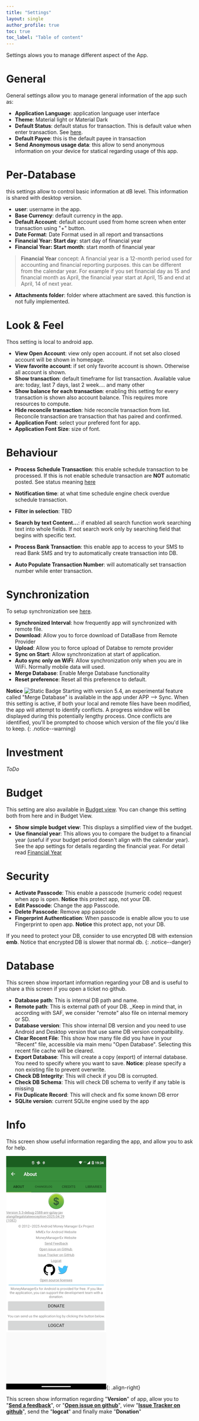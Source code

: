 ```yaml
---
title: "Settings"
layout: single
author_profile: true
toc: true
toc_label: "Table of content"
---
```


Settings alows you to manage different aspect of the App.


# General

General settings allow you to manage general information of the app such as:

- **Application Language**: application language user interface
- **Theme**: Material light or Material Dark
- **Default Status**: default status for transaction. This is default value when enter transaction. See [here](/usermanual/add_transaction/#transaction).
- **Default Payee**: this is the default payee in transaction
- **Send Anonymous usage data**: this allow to send anonymous information on your device for statical regarding usage of this app.

# Per-Database

this settings allow to control basic information at dB level. This information is shared with desktop version.

- **user**: username in the app.
- **Base Currency**: default currency in the app.
- **Default Account**: default account used from home screen when enter transaction using "+" button.
- **Date Format**: Date Format used in all report and transactions 
- **Financial Year: Start day**: start day of financial year 
- **Financial Year: Start month**: start month of financial year
> **Financial Year** concept: A financial year is a 12-month period used for accounting and financial reporting purposes. this can be different from the calendar year. For example if you set financial day as 15 and financial month as April, the financial year start at April, 15 and end at April, 14 of next year.
- **Attachments folder**: folder where attachment are saved. this function is not fully implemented.

# Look & Feel

Thos setting is local to android app.

- **View Open Account**: view only open account. if not set also closed account will be shown in homepage.
- **View favorite account**: if set only favorite account is shown. Otherwise all account is shown.
- **Show transaction**: default timeframe for list transaction. Available value are: today, 
last 7 days, last 2 week.... and many other
- **Show balance for each transaction**: enabling this setting for every transaction is shown also account balance. This requires more resources to compute.
- **Hide reconcile transaction**: hide reconcile transaction from list. Reconcile transaction are transaction that has paired and confirmed.
- **Application Font**: select your prefered font for app.
- **Application Font Size**: size of font.

# Behaviour 

- **Process Schedule Transaction**: this enable schedule transaction to be processed. If this is not enable schedule transaction are **NOT** automatic posted. See status meaning [here](/usermanual/#recurring-transactions)

- **Notification time**: at what time schedule engine check overdue schedule transaction.

- **Filter in selection**: TBD

- **Search by text Content...**: if enabled all search function work searching text into whole fields. If not search work only by searching field that begins with specific text.

- **Process Bank Transaction**: this enable app to access to your SMS to read Bank SMS and try to automatically create transaction into DB.

- **Auto Populate Transaction Number**: will automatically set transaction number while enter transaction.


# Synchronization 

To setup synchronization see [here](/quickstart/start_companion/).

- **Synchronized Interval**: how frequently app will synchronized with remote file.
- **Download**: Allow you to force download of DataBase from Remote Provider
- **Upload**: Allow you to force upload of Databse to remote provider
- **Sync on Start**: Allow synchronization at start of application.
- **Auto sync only on WiFi**: Allow synchronization only when you are in WiFi. Normally mobile data will used.
- **Merge Database**: Enable Merge Database functionality
- **Reset preference**: Reset all this preference to default.

**Notice** ![Static Badge](https://img.shields.io/badge/new_in-5.4-gree) Starting with version 5.4, an experimental feature called "Merge Database" is available in the app under APP --> Sync. When this setting is active, if both your local and remote files have been modified, the app will attempt to identify conflicts. A progress window will be displayed during this potentially lengthy process. Once conflicts are identified, you'll be prompted to choose which version of the file you'd like to keep.
{: .notice--warning}

# Investment 
_ToDo_

# Budget

This setting are also available in [Budget view](/usermanual/budget/index#managing-budgets). 
You can change this setting both from here and in Budget View.

- **Show simple budget view**: This displays a simplified view of the budget.
- **Use financial year**: This allows you to compare the budget to a financial year (useful if your budget period doesn't align with the calendar year). See the app settings for details regarding the financial year. For detail read [Financial Year](/usermanual/settings/#per-database)

# Security 

- **Activate Passcode**: This enable a passcode (numeric code) request when app is open. **Notice** this protect app, not your DB.
- **Edit Passcode**: Change the app Passcode.
- **Delete Passcode**: Remove app passcode
- **Fingerprint Authentication**: When passcode is enable allow you to use Fingerprint to open app. **Notice** this protect app, not your DB.

If you need to protect your DB, consider to use encrypted DB with extension **emb**. 
Notice that encrypted DB is slower that normal db.
{: .notice--danger}

# Database
This screen show important information regarding your DB and is useful to share a this screen if you open a ticket no github.

- **Database path**: This is internal DB path and name.
- **Remote path**: This is external path of your DB. _Keep in mind that, in according with SAF, we consider "remote" also file on internal memory or SD.
- **Database version**: This show internal DB version and you need to use Android and Desktop version that use same DB version compatibility.
- **Clear Recent File**: This show how many file did you have in your "Recent" file, accessible via main menu "Open Database". Selecting this recent file cache will be cleared.
- **Export Database**: This will create a copy (export) of internal database. You need to specify where you want to save. **Notice**: please specify a non existing file to prevent overwrite.
- **Check DB Integrity**: This will check if you DB is corrupted.
- **Check DB Schema**: This will check DB schema to verify if any table is missing
- **Fix Duplicate Record**: This will check and fix some known DB error
- **SQLite version**: current SQLite engine used by the app

# Info

This screen show useful information regarding the app, and allow you to ask for help.

![0.about.png](0.about.png){: .align-right}

This screen show information regarding "**Version**" of app, allow you to "**[Send a feedback](mailto:android@moneymanagerex.org)**", or "**[Open issue on github](https://github.com/moneymanagerex/android-money-manager-ex/issues)**", view "**[Issue Tracker on github](https://github.com/moneymanagerex/android-money-manager-ex/issues)**", send the "**logcat**" and finally make "**Donation**"
